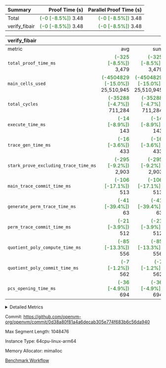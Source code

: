| Summary | Proof Time (s) | Parallel Proof Time (s) |
|:---|---:|---:|
| Total | <span style='color: green'>(-0 [-8.5%])</span> 3.48 | <span style='color: green'>(-0 [-8.5%])</span> 3.48 |
| verify_fibair | <span style='color: green'>(-0 [-8.5%])</span> 3.48 | <span style='color: green'>(-0 [-8.5%])</span> 3.48 |


| verify_fibair |||||
|:---|---:|---:|---:|---:|
|metric|avg|sum|max|min|
| `total_proof_time_ms ` | <span style='color: green'>(-325 [-8.5%])</span> 3,479 | <span style='color: green'>(-325 [-8.5%])</span> 3,479 | <span style='color: green'>(-325 [-8.5%])</span> 3,479 | <span style='color: green'>(-325 [-8.5%])</span> 3,479 |
| `main_cells_used     ` | <span style='color: green'>(-4504829 [-15.0%])</span> 25,510,945 | <span style='color: green'>(-4504829 [-15.0%])</span> 25,510,945 | <span style='color: green'>(-4504829 [-15.0%])</span> 25,510,945 | <span style='color: green'>(-4504829 [-15.0%])</span> 25,510,945 |
| `total_cycles        ` | <span style='color: green'>(-35288 [-4.7%])</span> 711,284 | <span style='color: green'>(-35288 [-4.7%])</span> 711,284 | <span style='color: green'>(-35288 [-4.7%])</span> 711,284 | <span style='color: green'>(-35288 [-4.7%])</span> 711,284 |
| `execute_time_ms     ` | <span style='color: green'>(-14 [-8.9%])</span> 143 | <span style='color: green'>(-14 [-8.9%])</span> 143 | <span style='color: green'>(-14 [-8.9%])</span> 143 | <span style='color: green'>(-14 [-8.9%])</span> 143 |
| `trace_gen_time_ms   ` | <span style='color: green'>(-16 [-3.6%])</span> 433 | <span style='color: green'>(-16 [-3.6%])</span> 433 | <span style='color: green'>(-16 [-3.6%])</span> 433 | <span style='color: green'>(-16 [-3.6%])</span> 433 |
| `stark_prove_excluding_trace_time_ms` | <span style='color: green'>(-295 [-9.2%])</span> 2,903 | <span style='color: green'>(-295 [-9.2%])</span> 2,903 | <span style='color: green'>(-295 [-9.2%])</span> 2,903 | <span style='color: green'>(-295 [-9.2%])</span> 2,903 |
| `main_trace_commit_time_ms` | <span style='color: green'>(-106 [-17.1%])</span> 513 | <span style='color: green'>(-106 [-17.1%])</span> 513 | <span style='color: green'>(-106 [-17.1%])</span> 513 | <span style='color: green'>(-106 [-17.1%])</span> 513 |
| `generate_perm_trace_time_ms` | <span style='color: green'>(-41 [-39.4%])</span> 63 | <span style='color: green'>(-41 [-39.4%])</span> 63 | <span style='color: green'>(-41 [-39.4%])</span> 63 | <span style='color: green'>(-41 [-39.4%])</span> 63 |
| `perm_trace_commit_time_ms` | <span style='color: green'>(-21 [-3.9%])</span> 512 | <span style='color: green'>(-21 [-3.9%])</span> 512 | <span style='color: green'>(-21 [-3.9%])</span> 512 | <span style='color: green'>(-21 [-3.9%])</span> 512 |
| `quotient_poly_compute_time_ms` | <span style='color: green'>(-85 [-13.3%])</span> 556 | <span style='color: green'>(-85 [-13.3%])</span> 556 | <span style='color: green'>(-85 [-13.3%])</span> 556 | <span style='color: green'>(-85 [-13.3%])</span> 556 |
| `quotient_poly_commit_time_ms` | <span style='color: green'>(-7 [-1.2%])</span> 562 | <span style='color: green'>(-7 [-1.2%])</span> 562 | <span style='color: green'>(-7 [-1.2%])</span> 562 | <span style='color: green'>(-7 [-1.2%])</span> 562 |
| `pcs_opening_time_ms ` | <span style='color: green'>(-36 [-4.9%])</span> 694 | <span style='color: green'>(-36 [-4.9%])</span> 694 | <span style='color: green'>(-36 [-4.9%])</span> 694 | <span style='color: green'>(-36 [-4.9%])</span> 694 |



<details>
<summary>Detailed Metrics</summary>

|  | verify_program_compile_ms | total_cells | stark_prove_excluding_trace_time_ms | quotient_poly_compute_time_ms | quotient_poly_commit_time_ms | perm_trace_commit_time_ms | pcs_opening_time_ms | main_trace_commit_time_ms |
| --- | --- | --- | --- | --- | --- | --- | --- |
|  | 4 | 65,536 | 66 | 3 | 14 | 0 | 31 | 17 | 

| air_name | rows | quotient_deg | main_cols | interactions | constraints | cells |
| --- | --- | --- | --- | --- | --- | --- |
| AccessAdapterAir<2> |  | 4 |  | 5 | 12 |  | 
| AccessAdapterAir<4> |  | 4 |  | 5 | 12 |  | 
| AccessAdapterAir<8> |  | 4 |  | 5 | 12 |  | 
| FibonacciAir | 32,768 | 1 | 2 |  | 5 | 65,536 | 
| FriReducedOpeningAir |  | 4 |  | 35 | 59 |  | 
| NativePoseidon2Air<BabyBearParameters>, 1> |  | 4 |  | 31 | 302 |  | 
| PhantomAir |  | 4 |  | 3 | 4 |  | 
| ProgramAir |  | 1 |  | 1 | 4 |  | 
| VariableRangeCheckerAir |  | 1 |  | 1 | 4 |  | 
| VmAirWrapper<BranchNativeAdapterAir, BranchEqualCoreAir<1> |  | 2 |  | 11 | 23 |  | 
| VmAirWrapper<JalNativeAdapterAir, JalCoreAir> |  | 4 |  | 7 | 6 |  | 
| VmAirWrapper<NativeAdapterAir<2, 0>, PublicValuesCoreAir> |  | 4 |  | 11 | 22 |  | 
| VmAirWrapper<NativeAdapterAir<2, 1>, FieldArithmeticCoreAir> |  | 4 |  | 15 | 23 |  | 
| VmAirWrapper<NativeLoadStoreAdapterAir<1>, NativeLoadStoreCoreAir<1> |  | 4 |  | 15 | 20 |  | 
| VmAirWrapper<NativeLoadStoreAdapterAir<4>, NativeLoadStoreCoreAir<4> |  | 4 |  | 15 | 20 |  | 
| VmAirWrapper<NativeVectorizedAdapterAir<4>, FieldExtensionCoreAir> |  | 4 |  | 15 | 23 |  | 
| VmConnectorAir |  | 4 |  | 3 | 8 |  | 
| VolatileBoundaryAir |  | 4 |  | 4 | 16 |  | 

| group | trace_gen_time_ms | total_proof_time_ms | total_cycles | total_cells | stark_prove_excluding_trace_time_ms | quotient_poly_compute_time_ms | quotient_poly_commit_time_ms | perm_trace_commit_time_ms | pcs_opening_time_ms | main_trace_commit_time_ms | main_cells_used | generate_perm_trace_time_ms | execute_time_ms |
| --- | --- | --- | --- | --- | --- | --- | --- | --- | --- | --- | --- | --- | --- |
| verify_fibair | 433 | 3,479 | 711,284 | 72,898,584 | 2,903 | 556 | 562 | 512 | 694 | 513 | 25,510,945 | 63 | 143 | 

| group | air_name | rows | prep_cols | perm_cols | main_cols | cells |
| --- | --- | --- | --- | --- | --- | --- |
| verify_fibair | AccessAdapterAir<2> | 131,072 |  | 16 | 11 | 3,538,944 | 
| verify_fibair | AccessAdapterAir<4> | 65,536 |  | 16 | 13 | 1,900,544 | 
| verify_fibair | AccessAdapterAir<8> | 32,768 |  | 16 | 17 | 1,081,344 | 
| verify_fibair | FriReducedOpeningAir | 512 |  | 76 | 64 | 71,680 | 
| verify_fibair | NativePoseidon2Air<BabyBearParameters>, 1> | 8,192 |  | 36 | 348 | 3,145,728 | 
| verify_fibair | PhantomAir | 16,384 |  | 8 | 6 | 229,376 | 
| verify_fibair | ProgramAir | 8,192 |  | 8 | 10 | 147,456 | 
| verify_fibair | VariableRangeCheckerAir | 262,144 | 2 | 8 | 1 | 2,359,296 | 
| verify_fibair | VmAirWrapper<BranchNativeAdapterAir, BranchEqualCoreAir<1> | 262,144 |  | 28 | 23 | 13,369,344 | 
| verify_fibair | VmAirWrapper<JalNativeAdapterAir, JalCoreAir> | 32,768 |  | 12 | 10 | 720,896 | 
| verify_fibair | VmAirWrapper<NativeAdapterAir<2, 1>, FieldArithmeticCoreAir> | 524,288 |  | 20 | 30 | 26,214,400 | 
| verify_fibair | VmAirWrapper<NativeLoadStoreAdapterAir<1>, NativeLoadStoreCoreAir<1> | 262,144 |  | 36 | 25 | 15,990,784 | 
| verify_fibair | VmAirWrapper<NativeLoadStoreAdapterAir<4>, NativeLoadStoreCoreAir<4> | 16,384 |  | 36 | 34 | 1,146,880 | 
| verify_fibair | VmAirWrapper<NativeVectorizedAdapterAir<4>, FieldExtensionCoreAir> | 8,192 |  | 20 | 40 | 491,520 | 
| verify_fibair | VmConnectorAir | 2 | 1 | 8 | 4 | 24 | 
| verify_fibair | VolatileBoundaryAir | 131,072 |  | 8 | 11 | 2,490,368 | 

</details>


Commit: https://github.com/openvm-org/openvm/commit/0d38a80f81a4a6decab305e774f683b6c56da940

Max Segment Length: 1048476

Instance Type: 64cpu-linux-arm64

Memory Allocator: mimalloc

[Benchmark Workflow](https://github.com/openvm-org/openvm/actions/runs/12721453069)
